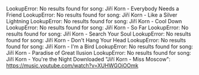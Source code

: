 LookupError: No results found for song: Jiří Korn - Everybody Needs a Friend
LookupError: No results found for song: Jiří Korn - Like a Silver Lightning
LookupError: No results found for song: Jiří Korn - Cool Down
LookupError: No results found for song: Jiří Korn - So Far
LookupError: No results found for song: Jiří Korn - Search Your Soul
LookupError: No results found for song: Jiří Korn - Don't Hang Your Head
LookupError: No results found for song: Jiří Korn - I'm a Bird
LookupError: No results found for song: Jiří Korn - Paradise of Great Ilusion
LookupError: No results found for song: Jiří Korn - You're the Night
Downloaded "Jiří Korn - Miss Moscow": https://music.youtube.com/watch?v=XUHWGOiOOmk